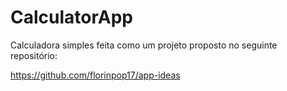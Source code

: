 # CalculatorApp

Calculadora simples feita como um projeto proposto no seguinte repositório: 

https://github.com/florinpop17/app-ideas
